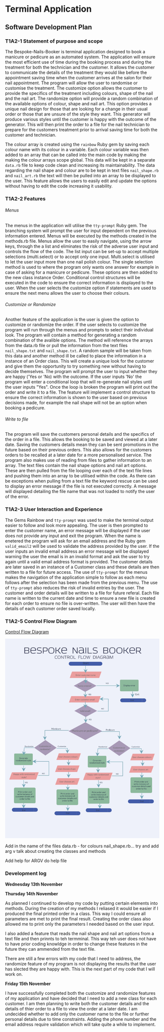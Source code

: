 # Terminal Application

## Software Development Plan 

### T1A2-1 Statement of purpose and scope

The Bespoke-Nails-Booker is terminal application designed to book a manicure or pedicure as an automated system. The application will ensure the most efficient use of time during the booking process and during the treatment for both the technician and the customer. It allows the customer to communicate the details of the treatment they would like before the appointment saving time when the customer arrives at the salon for their nail appointment. The program will allow the user to randomise or customise the treatment. The customize option allows the customer to provide the specifics of the treatment including colours, shape of the nail and the nail art. The randomize option will provide a random combination of the available options of colour, shape and nail art. This option provides a unique nail design for those that are looking for a change in their usual order or those that are unsure of the style they want. This generator will produce various styles until the customer is happy with the outcome of the generator. This will then print the order to a file for the nail technician to prepare for the customers treatment prior to arrival saving time for both the customer and technician.

The colour array is created using the `rainbow` Ruby gem by saving each colour name with its colour in a variable. Each colour variable was then added to an array that can be called into the main code by making the making the colour arrays scope global. This data will be kept in a separate `data.rb` file to keep code clean and increasing its maintainability. The data regarding the nail shape and colour are to be kept in text files `nail_shape.rb` and `nail_art.rb` the text will then be pulled into an array to be displayed to the user. This feature allows the users to easily edit and update the options without having to edit the code increasing it usability. 

### T1A2-2 Features
###### Menus
The menus in the application will utilise the `tty-prompt` Ruby gem. The branching system will prompt the user for input dependent on the previous information entered. Menus will be executed by the methods created in the methods.rb file. Menus allow the user to easily navigate, using the arrow keys, through the a list and eliminates the risk of the adverse user input and controls the flow of the code. The list input can be set-up to accept multiple selections (multi.select) or to accept only one input. Multi.select is utilised to let the user input more than one nail polish colour. The single selection method is used to where the program only wants one answer for example in case of asking for a manicure or pedicure. These options are then added to the new class instance Order. Conditional control structures will be executed in the code to ensure the correct information is displayed to the user. When the user selects the customize option if statements are used to ensure the next menu allows the user to choose their colours. 

###### Customize or Randomize
Another feature of the application is the user is given the option to customize or randomize the order. If the user selects to customize the program will run through the menus and prompts to select their individual look. The program will contain a method for generating a random combination of the avalible options. The method will reference the arrays from the data.rb file or pull the information from the text files `nail_shape.txt` and `nail_shape.txt`. A random sample will be taken from this data and another method ill be called to place the information in a instance of an Order class. This will create a unique look for the customer and give them the opportunity to try something new without having to decide themselves. The program will prompt the user to input whether they are happy ('Yes or 'No) with the outcome. If the user inputs 'No' the program will enter a conditional loop that will re-generate nail styles until the user inputs "Yes". Once the loop is broken the program will print out the order and write it to a file. The feature will implement a control structure to ensure the correct information is shown to the user based on previous decisions made, for example the nail shape will not be an option when booking a pedicure. 

###### Write to file 
The program will save the customers personal details and the specifics of the order in a file. This allows the booking to be saved and viewed at a later date. Saving the customers details mean they can be sent promotions in the future based on their previous orders. This also allows for the customers orders to be recalled at a later date for a more personalised service. The program also makes use of reading from files to gather information to an array. The text files contain the nail shape options and nail art options. These are then pulled from the file looping over each of the text file lines and pushing them into an array to be utilised within the code. As there can be exceptions when pulling from a text file the keyword rescue can be used to display an error message if the file is not executed correctly. A message will displayed detailing the file name that was not loaded to notify the user of the error. 

### T1A2-3 User Interaction and Experience

The Gems Rainbow and `tty-prompt` was used to make the terminal output easier to follow and look more appealing. The user is then prompted to enter the customer name, an error message will be displayed if the user does not provide any input and exit the program. When the name is enetered the program will ask for an email address and the Ruby gem `valid_email2` will be used to validate the address provided by the user. If the user inputs an invalid email address an error message will be displayed warning the user the email is in an invalid format and ask the user to try again until a valid email address format is provided. The customer details are later saved in an instance of a Customer class and these details are then written to a file for future access. The use of `tty-prompt` for the menus makes the navigation of the application simple to follow as each menu follows after the selection has been made from the previous menu. The use of `tty-prompt` also reduces the risk of invalid entries by the user. The customer and order details will be written to a file for future referal. Each file name is written to the current date and time to ensure a new file is created for each order to ensure no file is over-written. The user will then have the details of each customer order saved locally. 


### T1A2-5 Control Flow Diagram
[Control Flow Diagram](https://github.com/jadetyrer/terminal_application/blob/master/Control_flow_diagram.jpg)

![Control Flow Diagram](https://github.com/jadetyrer/terminal_application/blob/master/Control_flow_diagram.jpg)









Add in the name of the files 
data.rb - for colours 
nail_shape.rb... 
try and add arg v 
talk about creating the classes and methods 

Add help for ARGV 
do help file 












### Development log 

<b>Wednesday 13th November</b>



<b>Thursday 14th November</b>

As planned I continued to develop my code by putting certain elements into methods. During the creation of my methods I reliased it would be easier if I produced the final printed order in a class. This way I could ensure all parameters are met to print the final result. Creating the order class also allowed me to print only the parameters I needed based on the user input. 

I also added a feature that reads the nail shape and nail art options from a text file and then prinnts to teh termminal. This way teh user does not have to have prior coding knowldge in order to change these features in the future they can ammended from the text file.

There are still a few errors with my code that I need to address, the randomize feature of my program is not displaying the results that the user has slected they are happy with. This is the next part of my code that I will work on. 

<b>Friday 15th November</b>

I have successfully completed both the customize and randomize features of my application and have decided that I need to add a new class for each customer. I am then planning to write both the customer details and the details of thier order to a file to view the order at a later date. I am undecided whether to add only the customer name to the file or further personal details due to time constraints. Adding the phone number and the email address require validation which will take quite a while to implement. 






